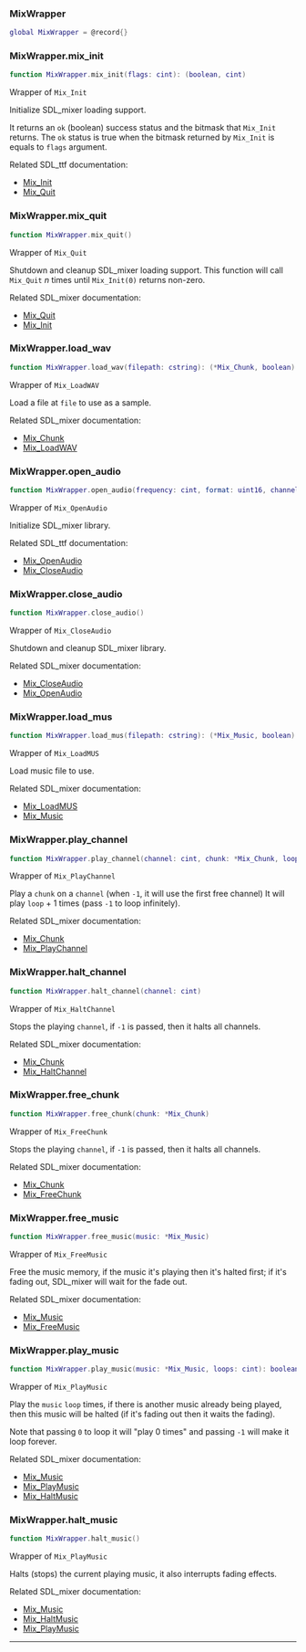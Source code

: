 ### MixWrapper

```lua
global MixWrapper = @record{}
```



### MixWrapper.mix_init

```lua
function MixWrapper.mix_init(flags: cint): (boolean, cint)
```

Wrapper of `Mix_Init`

Initialize SDL_mixer loading support.

It returns an `ok` (boolean) success status and the bitmask that `Mix_Init` returns.
The `ok` status is true when the bitmask returned by `Mix_Init` is equals to `flags` argument.

Related SDL_ttf documentation:
* [Mix_Init](https://www.libsdl.org/projects/SDL_mixer/docs/SDL_mixer_9.html)
* [Mix_Quit](https://www.libsdl.org/projects/SDL_mixer/docs/SDL_mixer_10.html)

### MixWrapper.mix_quit

```lua
function MixWrapper.mix_quit()
```

Wrapper of `Mix_Quit`

Shutdown and cleanup SDL_mixer loading support.
This function will call `Mix_Quit` _n_ times until `Mix_Init(0)` returns non-zero.

Related SDL_mixer documentation:
* [Mix_Quit](https://www.libsdl.org/projects/SDL_mixer/docs/SDL_mixer_10.html)
* [Mix_Init](https://www.libsdl.org/projects/SDL_mixer/docs/SDL_mixer_9.html)

### MixWrapper.load_wav

```lua
function MixWrapper.load_wav(filepath: cstring): (*Mix_Chunk, boolean)
```

Wrapper of `Mix_LoadWAV`

Load a file at `file` to use as a sample.

Related SDL_mixer documentation:
* [Mix_Chunk](https://www.libsdl.org/projects/SDL_mixer/docs/SDL_mixer_85.html#SEC85)
* [Mix_LoadWAV](https://www.libsdl.org/projects/SDL_mixer/docs/SDL_mixer_19.html)

### MixWrapper.open_audio

```lua
function MixWrapper.open_audio(frequency: cint, format: uint16, channels: cint, chunksize: cint): boolean
```

Wrapper of `Mix_OpenAudio`

Initialize SDL_mixer library.

Related SDL_ttf documentation:
* [Mix_OpenAudio](https://www.libsdl.org/projects/SDL_mixer/docs/SDL_mixer_11.html)
* [Mix_CloseAudio](https://www.libsdl.org/projects/SDL_mixer/docs/SDL_mixer_12.html)

### MixWrapper.close_audio

```lua
function MixWrapper.close_audio()
```

Wrapper of `Mix_CloseAudio`

Shutdown and cleanup SDL_mixer library.

Related SDL_mixer documentation:
* [Mix_CloseAudio](https://www.libsdl.org/projects/SDL_mixer/docs/SDL_mixer_12.html)
* [Mix_OpenAudio](https://www.libsdl.org/projects/SDL_mixer/docs/SDL_mixer_11.html)

### MixWrapper.load_mus

```lua
function MixWrapper.load_mus(filepath: cstring): (*Mix_Music, boolean)
```

Wrapper of `Mix_LoadMUS`

Load music file to use.

Related SDL_mixer documentation:
* [Mix_LoadMUS](https://www.libsdl.org/projects/SDL_mixer/docs/SDL_mixer_55.html#SEC55)
* [Mix_Music](https://www.libsdl.org/projects/SDL_mixer/docs/SDL_mixer_86.html#SEC86)

### MixWrapper.play_channel

```lua
function MixWrapper.play_channel(channel: cint, chunk: *Mix_Chunk, loop: cint): (cint, boolean)
```

Wrapper of `Mix_PlayChannel`

Play a `chunk` on a `channel` (when `-1`, it will use the first free channel)
It will play `loop` + 1 times (pass `-1` to loop infinitely).

Related SDL_mixer documentation:
* [Mix_Chunk](https://www.libsdl.org/projects/SDL_mixer/docs/SDL_mixer_85.html#SEC85)
* [Mix_PlayChannel](https://www.libsdl.org/projects/SDL_mixer/docs/SDL_mixer_28.html#SEC28)

### MixWrapper.halt_channel

```lua
function MixWrapper.halt_channel(channel: cint)
```

Wrapper of `Mix_HaltChannel`

Stops the playing `channel`, if `-1` is passed, then it halts all channels.

Related SDL_mixer documentation:
* [Mix_Chunk](https://www.libsdl.org/projects/SDL_mixer/docs/SDL_mixer_85.html#SEC85)
* [Mix_HaltChannel](https://www.libsdl.org/projects/SDL_mixer/docs/SDL_mixer_34.html#SEC34)

### MixWrapper.free_chunk

```lua
function MixWrapper.free_chunk(chunk: *Mix_Chunk)
```

Wrapper of `Mix_FreeChunk`

Stops the playing `channel`, if `-1` is passed, then it halts all channels.

Related SDL_mixer documentation:
* [Mix_Chunk](https://www.libsdl.org/projects/SDL_mixer/docs/SDL_mixer_85.html#SEC85)
* [Mix_FreeChunk](https://www.libsdl.org/projects/SDL_mixer/docs/SDL_mixer_24.html#SEC24)

### MixWrapper.free_music

```lua
function MixWrapper.free_music(music: *Mix_Music)
```

Wrapper of `Mix_FreeMusic`

Free the music memory, if the music it's playing then it's halted first;
if it's fading out, SDL_mixer will wait for the fade out.

Related SDL_mixer documentation:
* [Mix_Music](https://www.libsdl.org/projects/SDL_mixer/docs/SDL_mixer_86.html#SEC86)
* [Mix_FreeMusic](https://www.libsdl.org/projects/SDL_mixer/docs/SDL_mixer_56.html#SEC56)

### MixWrapper.play_music

```lua
function MixWrapper.play_music(music: *Mix_Music, loops: cint): boolean
```

Wrapper of `Mix_PlayMusic`

Play the `music` `loop` times, if there is another music already being played, then
this music will be halted (if it's fading out then it waits the fading).

Note that passing `0` to loop it will "play 0 times" and passing `-1` will make it loop forever.

Related SDL_mixer documentation:
* [Mix_Music](https://www.libsdl.org/projects/SDL_mixer/docs/SDL_mixer_86.html#SEC86)
* [Mix_PlayMusic](https://www.libsdl.org/projects/SDL_mixer/docs/SDL_mixer_57.html#SEC57)
* [Mix_HaltMusic](https://www.libsdl.org/projects/SDL_mixer/docs/SDL_mixer_67.html#SEC67)

### MixWrapper.halt_music

```lua
function MixWrapper.halt_music()
```

Wrapper of `Mix_PlayMusic`

Halts (stops) the current playing music, it also interrupts fading effects.

Related SDL_mixer documentation:
* [Mix_Music](https://www.libsdl.org/projects/SDL_mixer/docs/SDL_mixer_86.html#SEC86)
* [Mix_HaltMusic](https://www.libsdl.org/projects/SDL_mixer/docs/SDL_mixer_67.html#SEC67)
* [Mix_PlayMusic](https://www.libsdl.org/projects/SDL_mixer/docs/SDL_mixer_57.html#SEC57)

---
